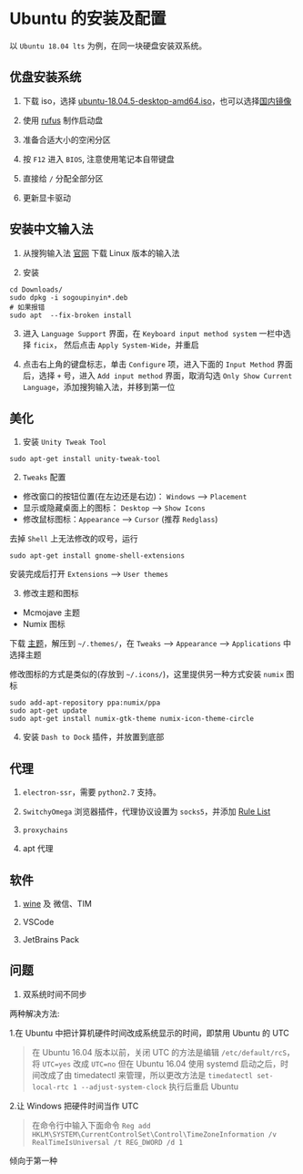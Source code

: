 # Ubuntu 的安装及配置

以 `Ubuntu 18.04 lts` 为例，在同一块硬盘安装双系统。

## 优盘安装系统

1. 下载 iso，选择 [ubuntu-18.04.5-desktop-amd64.iso](https://releases.ubuntu.com/18.04/ubuntu-18.04.5-desktop-amd64.iso)，也可以选择[国内镜像](https://mirrors.ustc.edu.cn/ubuntu-releases/18.04/ubuntu-18.04.5-desktop-amd64.iso)

2. 使用 [rufus](https://rufus.ie/) 制作启动盘

3. 准备合适大小的空闲分区

3. 按 `F12` 进入 `BIOS`, 注意使用笔记本自带键盘

4. 直接给 `/` 分配全部分区

5. 更新显卡驱动

## 安装中文输入法

1. 从搜狗输入法 [官网](https://pinyin.sogou.com/linux/?r=pinyin) 下载 Linux 版本的输入法

2. 安装

```shell script
cd Downloads/
sudo dpkg -i sogoupinyin*.deb
# 如果报错
sudo apt  --fix-broken install
```

3. 进入 `Language Support` 界面，在 `Keyboard input method system` 一栏中选择 `ficix`， 然后点击 `Apply System-Wide`，并重启

4. 点击右上角的键盘标志，单击 `Configure` 项，进入下面的 `Input Method` 界面后，选择 `+` 号，进入 `Add input method` 界面，取消勾选 `Only Show Current Language`，添加搜狗输入法，并移到第一位

## 美化

1. 安装 `Unity Tweak Tool`

```shell script
sudo apt-get install unity-tweak-tool
```

2. `Tweaks` 配置

* 修改窗口的按钮位置(在左边还是右边)： `Windows` --> `Placement` 
* 显示或隐藏桌面上的图标： `Desktop` --> `Show Icons`
* 修改鼠标图标：`Appearance` --> `Cursor` (推荐 `Redglass`)

去掉 `Shell` 上无法修改的叹号，运行

```shell script
sudo apt-get install gnome-shell-extensions
```

安装完成后打开 `Extensions` --> `User themes` 


3. 修改主题和图标

* Mcmojave 主题 
* Numix 图标 

下载 [主题](https://www.opendesktop.org/s/Gnome/p/1275087)，解压到 `~/.themes/`，在 `Tweaks`  --> `Appearance` --> `Applications` 中选择主题

修改图标的方式是类似的(存放到 `~/.icons/`)，这里提供另一种方式安装 `numix` 图标

```shell script
sudo add-apt-repository ppa:numix/ppa
sudo apt-get update
sudo apt-get install numix-gtk-theme numix-icon-theme-circle
```

4. 安装 `Dash to Dock` 插件，并放置到底部


## 代理

1. `electron-ssr`，需要 `python2.7` 支持。

2. `SwitchyOmega` 浏览器插件，代理协议设置为 `socks5`，并添加 [Rule List](https://raw.githubusercontent.com/gfwlist/gfwlist/master/gfwlist.txt)

3. `proxychains`

4. apt 代理

## 软件

1. [wine](https://github.com/wszqkzqk/deepin-wine-ubuntu) 及 微信、TIM

2. VSCode

3. JetBrains Pack


## 问题

1. 双系统时间不同步

两种解决方法:

1.在 Ubuntu 中把计算机硬件时间改成系统显示的时间，即禁用 Ubuntu 的 UTC

>在 Ubuntu 16.04 版本以前，关闭 UTC 的方法是编辑 `/etc/default/rcS`，将 `UTC=yes` 改成 `UTC=no`
>但在 Ubuntu 16.04 使用 systemd 启动之后，时间改成了由 timedatectl 来管理，所以更改方法是
>`timedatectl set-local-rtc 1 --adjust-system-clock`
>执行后重启 Ubuntu

2.让 Windows 把硬件时间当作 UTC

>在命令行中输入下面命令
>`Reg add HKLM\SYSTEM\CurrentControlSet\Control\TimeZoneInformation /v RealTimeIsUniversal /t REG_DWORD /d 1`

倾向于第一种